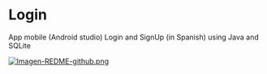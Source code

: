 # Login
App mobile (Android studio) Login and SignUp (in Spanish) using Java and SQLite

[![Imagen-REDME-github.png](https://i.postimg.cc/KvvxbQZr/Imagen-REDME-github.png)](https://postimg.cc/HjKf4w8V)
